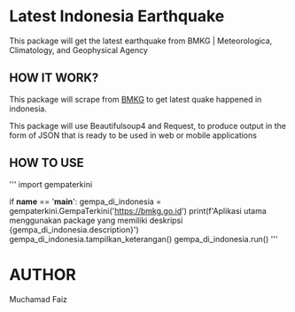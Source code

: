 # Latest Indonesia Earthquake
This package will get the latest earthquake from BMKG | Meteorologica, Climatology, and Geophysical Agency
## HOW IT WORK?
This package will scrape from [BMKG](https://www.bmkg.go.id) to get latest quake happened in indonesia. 

This package will use Beautifulsoup4 and Request, to produce output in the form of JSON that is ready to be used in web or mobile applications

## HOW TO USE
'''
import gempaterkini

if __name__ == '__main__':
    gempa_di_indonesia = gempaterkini.GempaTerkini('https://bmkg.go.id')
    print(f'Aplikasi utama menggunakan package yang memiliki deskripsi {gempa_di_indonesia.description}')
    gempa_di_indonesia.tampilkan_keterangan()
    gempa_di_indonesia.run()
'''



# AUTHOR
Muchamad Faiz
